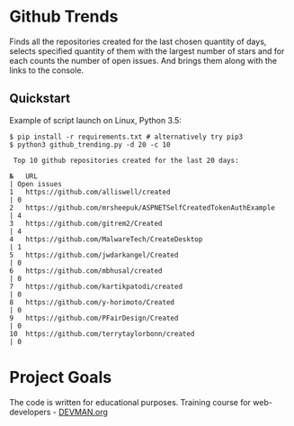 # Github Trends

Finds all the repositories created for the last chosen quantity of days, selects specified quantity of them with the largest number of stars and for each counts the number of open issues. And brings them along with the links to the console.


## Quickstart

Example of script launch on Linux, Python 3.5:

```
$ pip install -r requirements.txt # alternatively try pip3
$ python3 github_trending.py -d 20 -c 10

 Top 10 github repositories created for the last 20 days:

№   URL                                                                    | Open issues
1   https://github.com/alliswell/created                                   | 0         
2   https://github.com/mrsheepuk/ASPNETSelfCreatedTokenAuthExample         | 4         
3   https://github.com/gitrem2/Created                                     | 4         
4   https://github.com/MalwareTech/CreateDesktop                           | 1         
5   https://github.com/jwdarkangel/Created                                 | 0         
6   https://github.com/mbhusal/created                                     | 0         
7   https://github.com/kartikpatodi/created                                | 0         
8   https://github.com/y-horimoto/Created                                  | 0         
9   https://github.com/PFairDesign/Created                                 | 0         
10  https://github.com/terrytaylorbonn/created                             | 0              

```
# Project Goals

The code is written for educational purposes. Training course for web-developers - [DEVMAN.org](https://devman.org)
